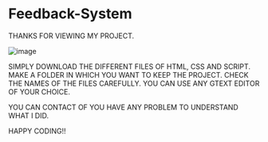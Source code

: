 # Feedback-System

THANKS FOR VIEWING MY PROJECT.

![image](https://user-images.githubusercontent.com/69636151/101582835-14023780-3a01-11eb-9664-6637ef40c80e.png)

SIMPLY DOWNLOAD THE DIFFERENT FILES OF HTML, CSS AND SCRIPT. MAKE A FOLDER IN WHICH YOU WANT TO KEEP THE PROJECT. CHECK THE NAMES OF THE FILES CAREFULLY. YOU CAN USE ANY GTEXT EDITOR OF YOUR CHOICE.

YOU CAN CONTACT OF YOU HAVE ANY PROBLEM TO UNDERSTAND WHAT I DID.

HAPPY CODING!!
